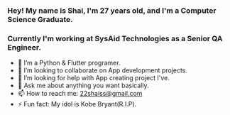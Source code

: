 ### Hey! My name is Shai, I'm 27 years old, and I'm a Computer Science Graduate.
### Currently I'm working at SysAid Technologies as a Senior QA Engineer.

- 🌱 I’m a Python & Flutter programer.
- 👯 I’m looking to collaborate on App development projects.
- 🤔 I’m looking for help with App creating project I've.
- 💬 Ask me about anything you want basically.
- 📫 How to reach me: 22shaiss@gmail.com
- ⚡ Fun fact: My idol is Kobe Bryant(R.I.P).
